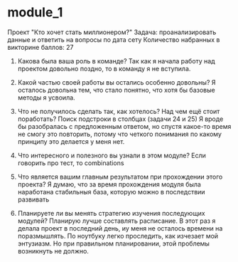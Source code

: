 # module_1
Проект "Кто хочет стать миллионером?"
Задача: проанализировать данные и ответить на вопросы по дата сету
Количество набранных в викторине баллов: 27

1. Какова была ваша роль в команде? 
Так как я начала работу над проектом довольно поздно, то в команду я не вступила.

2. Какой частью своей работы вы остались особенно довольны? 
Я осталось довольна тем, что стало понятно, что хотя бы базовые методы я усвоила.

3. Что не получилось сделать так, как хотелось? Над чем ещё стоит поработать? 
Поиск подстроки в столбцах (задачи 24 и 25)
Я вроде бы разобралась с предложенным ответом, но спустя какое-то время не смогу это повторить, потому что четкого понимания по какому принципу это делается у меня нет.

4. Что интересного и полезного вы узнали в этом модуле? 
Если говорить про тест, то combinations

5. Что является вашим главным результатом при прохождении этого проекта? 
Я думаю, что за время прохождения модуля была наработана стабильныя база, которую можно в последствии развивать

6. Планируете ли вы менять стратегию изучения последующих модулей? 
Планирую лучше составлять расписание. В этот раз я делала проект в последний день, иу меня не осталось времени на поразмышлять. По ноутбуку легко проследить, как изчезает мой энтузиазм. Но при правильном планировании, этой проблемы возникнуть не должно.
